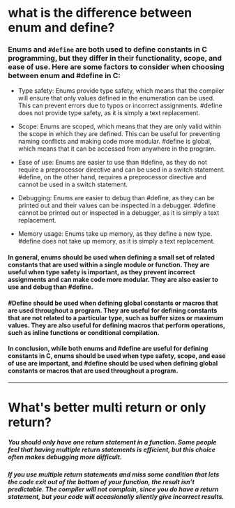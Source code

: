 # what is the difference between enum and define?

### Enums and `#define` are both used to define constants in C programming, but they differ in their functionality, scope, and ease of use. Here are some factors to consider when choosing between enum and #define in C:

- Type safety: Enums provide type safety, which means that the compiler will ensure that only values defined in the enumeration can be used. This can prevent errors due to typos or incorrect assignments. #define does not provide type safety, as it is simply a text replacement.
- Scope: Enums are scoped, which means that they are only valid within the scope in which they are defined. This can be useful for preventing naming conflicts and making code more modular. #define is global, which means that it can be accessed from anywhere in the program.

- Ease of use: Enums are easier to use than #define, as they do not require a preprocessor directive and can be used in a switch statement. #define, on the other hand, requires a preprocessor directive and cannot be used in a switch statement.

- Debugging: Enums are easier to debug than #define, as they can be printed out and their values can be inspected in a debugger. #define cannot be printed out or inspected in a debugger, as it is simply a text replacement.

- Memory usage: Enums take up memory, as they define a new type. #define does not take up memory, as it is simply a text replacement.

#### In general, enums should be used when defining a small set of related constants that are used within a single module or function. They are useful when type safety is important, as they prevent incorrect assignments and can make code more modular. They are also easier to use and debug than #define.

#### #Define should be used when defining global constants or macros that are used throughout a program. They are useful for defining constants that are not related to a particular type, such as buffer sizes or maximum values. They are also useful for defining macros that perform operations, such as inline functions or conditional compilation.

#### In conclusion, while both enums and #define are useful for defining constants in C, enums should be used when type safety, scope, and ease of use are important, and #define should be used when defining global constants or macros that are used throughout a program.

--------------



# What's better multi return or only return?

##### You should only have one return statement in a function. Some people feel that having multiple return statements is efficient, but this choice often makes debugging more difficult. 

##### If you use multiple return statements and miss some condition that lets the code exit out of the bottom of your function, the result isn’t predictable. The compiler will not complain, since you do have a return statement, but your code will occasionally silently give incorrect results.

